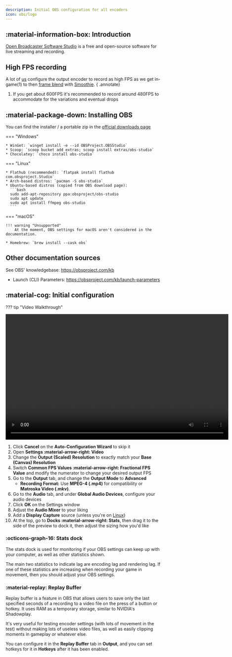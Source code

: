 ```yaml
---
description: Initial OBS configuration for all encoders
icon: obs/logo
---
```


## :material-information-box: Introduction
[Open Broadcaster Software Studio](https://obsproject.com) is a free and open-source software for live streaming and recording.

## High FPS recording

A lot of [us](https://discord.gg/CTT) configure the output encoder to record as high FPS as we get in-game(1) to then [frame blend](../smoothie/recipe.md#frame-blending) with [Smoothie](../smoothie/index.md).
{ .annotate}

1. If you get about 600FPS it's recommended to record around 480FPS to accommodate for the variations and eventual drops

## :material-package-down: Installing OBS

You can find the installer / a portable zip in the [official downloads page](https://obsproject.com/download)

=== "Windows"

    * WinGet: `winget install -e --id OBSProject.OBSStudio`
    * Scoop: `scoop bucket add extras; scoop install extras/obs-studio`
    * Chocolatey: `choco install obs-studio`

=== "Linux"

    * Flathub (recommended): `flatpak install flathub com.obsproject.Studio`
    * Arch-based distros: `pacman -S obs-studio`
    * Ubuntu-based distros (copied from OBS download page):
      ```bash
      sudo add-apt-repository ppa:obsproject/obs-studio
      sudo apt update
      sudo apt install ffmpeg obs-studio
      ```

=== "macOS"

    !!! warning "Unsupported"
        At the moment, OBS settings for macOS aren't considered in the documentation.

    * Homebrew: `brew install --cask obs`

## Other documentation sources

See OBS' knowledgebase: <https://obsproject.com/kb>

* Launch (CLI) Parameters: <https://obsproject.com/kb/launch-parameters>

## :material-cog: Initial configuration

??? tip "Video Walkthrough"
    <center>
        <video width="720" height="405" controls>
            <source id="mp4" src="../../assets/videos/video/obs/obs-initial-config.mp4" type="video/mp4">
        </video>
    </center>

1. Click **Cancel** on the **Auto-Configuration Wizard** to skip it
2. Open **Settings :material-arrow-right: Video**
3. Change the **Output (Scaled) Resolution** to exactly match your **Base (Canvas) Resolution**
4. Switch **Common FPS Values :material-arrow-right: Fractional FPS Value** and modify the numerator to change your desired output FPS
5. Go to the **Output** tab, and change the **Output Mode** to **Advanced**
    - **Recording Format:** Use **MPEG-4 (.mp4)** for compatibility or **Matroska Video (.mkv)**.
6. Go to the **Audio** tab, and under **Global Audio Devices**, configure your audio devices
7. Click **OK** on the Settings window
8. Adjust the **Audio Mixer** to your liking
9. Add a **Display Capture** source (unless you're on [Linux](linux/index.md))
10. At the top, go to **Docks :material-arrow-right: Stats**, then drag it to the side of the preview to dock it, then adjust the sizing how you'd like

### :octicons-graph-16: Stats dock
The stats dock is used for monitoring if your OBS settings can keep up with your computer, as well as other statistics shown.

The main two statistics to indicate lag are encoding lag and rendering lag. If one of these statistics are increasing when recording your game in movement, then you should adjust your OBS settings.

### :material-replay: Replay Buffer
Replay buffer is a feature in OBS that allows users to save only the last specified seconds of a recording to a video file on the press of a button or hotkey. It uses RAM as a temporary storage, similar to NVIDIA's Shadowplay.

It's very useful for testing encoder settings (with lots of movement in the test) without making lots of useless video files, as well as easily clipping moments in gameplay or whatever else.

You can configure it in the **Replay Buffer** tab in **Output**, and you can set hotkeys for it in **Hotkeys** after it has been enabled.
